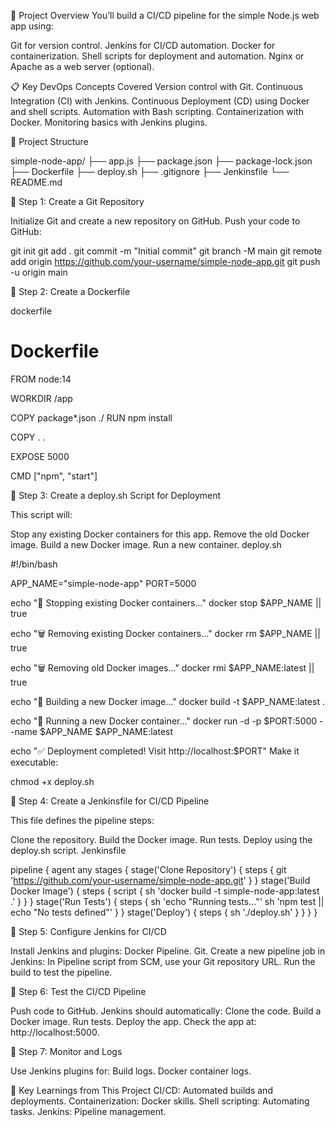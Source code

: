 🔄 Project Overview
You’ll build a CI/CD pipeline for the simple Node.js web app using:

Git for version control.
Jenkins for CI/CD automation.
Docker for containerization.
Shell scripts for deployment and automation.
Nginx or Apache as a web server (optional).


📋 Key DevOps Concepts Covered
Version control with Git.
Continuous Integration (CI) with Jenkins.
Continuous Deployment (CD) using Docker and shell scripts.
Automation with Bash scripting.
Containerization with Docker.
Monitoring basics with Jenkins plugins.


📂 Project Structure


simple-node-app/
├── app.js
├── package.json
├── package-lock.json
├── Dockerfile
├── deploy.sh
├── .gitignore
├── Jenkinsfile
└── README.md


📌 Step 1: Create a Git Repository

Initialize Git and create a new repository on GitHub.
Push your code to GitHub:

git init
git add .
git commit -m "Initial commit"
git branch -M main
git remote add origin https://github.com/your-username/simple-node-app.git
git push -u origin main


📌 Step 2: Create a Dockerfile

dockerfile

# Dockerfile
FROM node:14

WORKDIR /app

COPY package*.json ./
RUN npm install

COPY . .

EXPOSE 5000

CMD ["npm", "start"]


📌 Step 3: Create a deploy.sh Script for Deployment

This script will:

Stop any existing Docker containers for this app.
Remove the old Docker image.
Build a new Docker image.
Run a new container.
deploy.sh


#!/bin/bash

APP_NAME="simple-node-app"
PORT=5000

echo "🚀 Stopping existing Docker containers..."
docker stop $APP_NAME || true

echo "🗑 Removing existing Docker containers..."
docker rm $APP_NAME || true

echo "🗑 Removing old Docker images..."
docker rmi $APP_NAME:latest || true

echo "🐳 Building a new Docker image..."
docker build -t $APP_NAME:latest .

echo "🚀 Running a new Docker container..."
docker run -d -p $PORT:5000 --name $APP_NAME $APP_NAME:latest

echo "✅ Deployment completed! Visit http://localhost:$PORT"
Make it executable:


chmod +x deploy.sh


📌 Step 4: Create a Jenkinsfile for CI/CD Pipeline

This file defines the pipeline steps:

Clone the repository.
Build the Docker image.
Run tests.
Deploy using the deploy.sh script.
Jenkinsfile


pipeline {
    agent any
    stages {
        stage('Clone Repository') {
            steps {
                git 'https://github.com/your-username/simple-node-app.git'
            }
        }
        stage('Build Docker Image') {
            steps {
                script {
                    sh 'docker build -t simple-node-app:latest .'
                }
            }
        }
        stage('Run Tests') {
            steps {
                sh 'echo "Running tests..."'
                sh 'npm test || echo "No tests defined"'
            }
        }
        stage('Deploy') {
            steps {
                sh './deploy.sh'
            }
        }
    }
}


📌 Step 5: Configure Jenkins for CI/CD

Install Jenkins and plugins:
Docker Pipeline.
Git.
Create a new pipeline job in Jenkins:
In Pipeline script from SCM, use your Git repository URL.
Run the build to test the pipeline.


📌 Step 6: Test the CI/CD Pipeline

Push code to GitHub.
Jenkins should automatically:
Clone the code.
Build a Docker image.
Run tests.
Deploy the app.
Check the app at: http://localhost:5000.


📌 Step 7: Monitor and Logs

Use Jenkins plugins for:
Build logs.
Docker container logs.


🎯 Key Learnings from This Project
CI/CD: Automated builds and deployments.
Containerization: Docker skills.
Shell scripting: Automating tasks.
Jenkins: Pipeline management.
